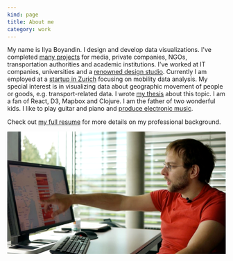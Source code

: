 ```yaml
---
kind: page
title: About me 
category: work
---
```

My name is Ilya Boyandin. I design and develop data visualizations.
I've completed <a href="/">many projects</a> for media, private companies, NGOs, transportation authorities 
and academic institutions. 
I've worked at IT companies, universities 
and a <a href="http://interactivethings.com/" target="_blank" rel="noopener">renowned design studio</a>. 
Currently I am employed at a <a href="https://www.teralytics.net/" target="_blank" rel="noopener">startup in Zurich</a> focusing on mobility data analysis.
My special interest is in visualizing data about 
geographic movement of people or goods, e.g. transport-related data.
I wrote <a href="/assets/thesis.pdf" target="_blank" rel="noopener">my thesis</a> about this topic.
I am a fan of React, D3, Mapbox and Clojure.
I am the father of two wonderful kids. 
I like to play guitar and piano and 
<a href="https://soundcloud.com/ibananti" target="_blank" rel="noopener">produce electronic music</a>.

Check out <a href="/resume">my full resume</a> for more 
details on my professional background.


![](flowstrates-video-still.png)

